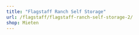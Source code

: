 ```yaml
---
title: "Flagstaff Ranch Self Storage"
url: /flagstaff/flagstaff-ranch-self-storage-2/
shop: Mieten
---
```

